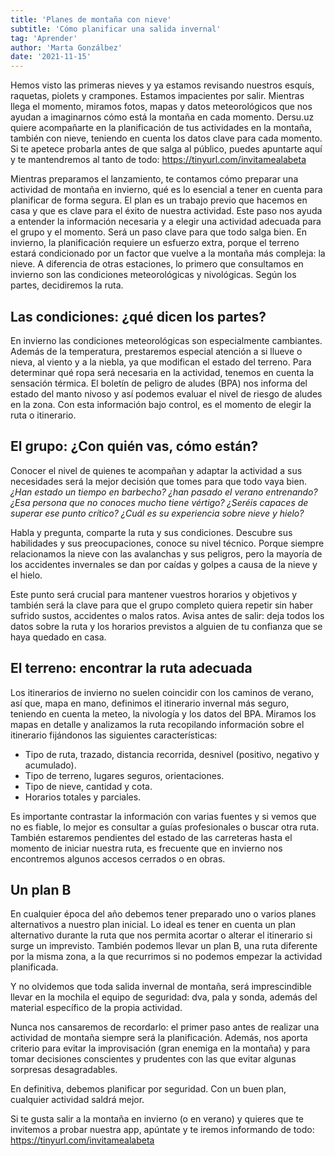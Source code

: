 ```yaml
---
title: 'Planes de montaña con nieve'
subtitle: 'Cómo planificar una salida invernal'
tag: 'Aprender'
author: 'Marta Gonzálbez'
date: '2021-11-15'
---
```


Hemos visto las primeras nieves y ya estamos revisando nuestros esquís, raquetas, piolets y crampones. Estamos impacientes por salir. Mientras llega el momento, miramos fotos, mapas y datos meteorológicos que nos ayudan a imaginarnos cómo está la montaña en cada momento.
Dersu.uz quiere acompañarte en la planificación de tus actividades en la montaña, también con nieve, teniendo en cuenta los datos clave para cada momento. Si te apetece probarla antes de que salga al público, puedes apuntarte aquí y te mantendremos al tanto de todo: https://tinyurl.com/invitamealabeta

Mientras preparamos el lanzamiento, te contamos cómo preparar una actividad de montaña en invierno, qué es lo esencial a tener en cuenta para planificar de forma segura.
El plan es un trabajo previo que hacemos en casa y que es clave para el éxito de nuestra actividad. Este paso nos ayuda a entender la información necesaria y a elegir una actividad adecuada para el grupo y el momento. Será un paso clave para que todo salga bien.
En invierno, la planificación requiere un esfuerzo extra, porque el terreno estará condicionado por un factor que vuelve a la montaña más compleja: la nieve.
A diferencia de otras estaciones, lo primero que consultamos en invierno son las condiciones meteorológicas y nivológicas. Según los partes, decidiremos la ruta.

## Las condiciones: ¿qué dicen los partes?

En invierno las condiciones meteorológicas son especialmente cambiantes. Además de la temperatura, prestaremos especial atención a si llueve o nieva, al viento y a la niebla, ya que modifican el estado del terreno.
Para determinar qué ropa será necesaria en la actividad, tenemos en cuenta la sensación térmica.
El boletín de peligro de aludes (BPA) nos informa del estado del manto nivoso y así podemos evaluar el nivel de riesgo de aludes en la zona.
Con esta información bajo control, es el momento de elegir la ruta o itinerario.

## El grupo: ¿Con quién vas, cómo están?

Conocer el nivel de quienes te acompañan y adaptar la actividad a sus necesidades será la mejor decisión que tomes para que todo vaya bien.
*¿Han estado un tiempo en barbecho? ¿han pasado el verano entrenando? ¿Esa persona que no conoces mucho tiene vértigo? ¿Seréis capaces de superar ese punto crítico?* *¿Cuál es su experiencia sobre nieve y hielo?*

Habla y pregunta, comparte la ruta y sus condiciones. Descubre sus habilidades y sus preocupaciones, conoce su nivel técnico. Porque siempre relacionamos la nieve con las avalanchas y sus peligros, pero la mayoría de los accidentes invernales se dan por caídas y golpes a causa de la nieve y el hielo.

Este punto será crucial para mantener vuestros horarios y objetivos y también será la clave para que el grupo completo quiera repetir sin haber sufrido sustos, accidentes o malos ratos.
Avisa antes de salir: deja todos los datos sobre la ruta y los horarios previstos a alguien de tu confianza que se haya quedado en casa.


## El terreno: encontrar la ruta adecuada

Los itinerarios de invierno no suelen coincidir con los caminos de verano, así que, mapa en mano, definimos el itinerario invernal más seguro, teniendo en cuenta la meteo, la nivología y los datos del BPA.
Miramos los mapas en detalle y analizamos la ruta recopilando información sobre el itinerario fijándonos las siguientes características:

- Tipo de ruta, trazado, distancia recorrida, desnivel (positivo, negativo y acumulado).
- Tipo de terreno, lugares seguros, orientaciones.
- Tipo de nieve, cantidad y cota.
- Horarios totales y parciales.

Es importante contrastar la información con varias fuentes y si vemos que no es fiable, lo mejor es consultar a guías profesionales o buscar otra ruta.
También estaremos pendientes del estado de las carreteras hasta el momento de iniciar nuestra ruta, es frecuente que en invierno nos encontremos algunos accesos cerrados o en obras.

## Un plan B

En cualquier época del año debemos tener preparado uno o varios planes alternativos a nuestro plan inicial.
Lo ideal es tener en cuenta un plan alternativo durante la ruta que nos permita acortar o alterar el itinerario si surge un imprevisto.
También podemos llevar un plan B, una ruta diferente por la misma zona, a la que recurrimos si no podemos empezar la actividad  planificada.

Y no olvidemos que toda salida invernal de montaña, será imprescindible llevar en la mochila el equipo de seguridad: dva, pala y sonda, además del material específico de la propia actividad.

Nunca nos cansaremos de recordarlo: el primer paso antes de realizar una actividad de montaña siempre será la planificación.
Además, nos aporta criterio para evitar la improvisación (gran enemiga en la montaña) y para tomar decisiones conscientes y prudentes con las que evitar algunas sorpresas desagradables.

En definitiva, debemos planificar por seguridad.
Con un buen plan, cualquier actividad saldrá mejor.

Si te gusta salir a la montaña en invierno (o en verano) y quieres que te invitemos a probar nuestra app, apúntate y te iremos informando de todo: https://tinyurl.com/invitamealabeta
